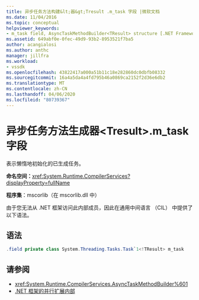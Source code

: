 ```yaml
---
title: 异步任务方法构建&lt;器&gt;Tresult .m_task 字段 |微软文档
ms.date: 11/04/2016
ms.topic: conceptual
helpviewer_keywords:
- m_task field, AsyncTaskMethodBuilder<TResult> structure [.NET Framework debug engines]
ms.assetid: 649abf0e-0fec-49d9-93b2-8953521f7ba5
author: acangialosi
ms.author: anthc
manager: jillfra
ms.workload:
- vssdk
ms.openlocfilehash: 43822417a000a51b11c18e282860dc0dbfb08332
ms.sourcegitcommit: 16a4a5da4a4fd795b46a0869ca2152f2d36e6db2
ms.translationtype: MT
ms.contentlocale: zh-CN
ms.lasthandoff: 04/06/2020
ms.locfileid: "80739367"
---
```

# <a name="asynctaskmethodbuilderlttresultgtm_task-field"></a>异步任务方法生成器&lt;Tresult&gt;.m_task 字段
表示懒惰地初始化的已生成任务。

 **命名空间：**<xref:System.Runtime.CompilerServices?displayProperty=fullName>

 **程序集**：mscorlib（在 mscorlib.dll 中）

 由于您无法从 .NET 框架访问此内部成员，因此在通用中间语言 （CIL） 中提供了以下语法。

## <a name="syntax"></a>语法

```csharp
.field private class System.Threading.Tasks.Task`1<!TResult> m_task
```

## <a name="see-also"></a>请参阅
- <xref:System.Runtime.CompilerServices.AsyncTaskMethodBuilder%601>
- [.NET 框架的并行扩展内部](../../extensibility/debugger/parallel-extension-internals-for-the-dotnet-framework.md)
